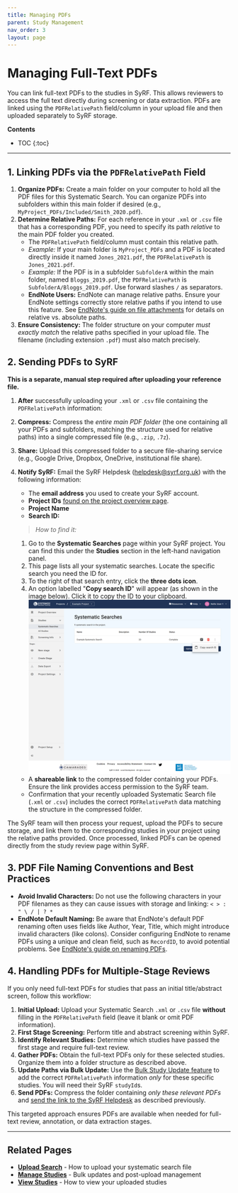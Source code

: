 ```yaml
---
title: Managing PDFs
parent: Study Management
nav_order: 3
layout: page
---
```


# Managing Full-Text PDFs

You can link full-text PDFs to the studies in SyRF. This allows reviewers to access the full text directly during screening or data extraction. PDFs are linked using the `PDFRelativePath` field/column in your upload file and then uploaded separately to SyRF storage.

**Contents**

* TOC
{:toc}

---

## 1. Linking PDFs via the `PDFRelativePath` Field

1. **Organize PDFs:** Create a main folder on your computer to hold all the PDF files for this Systematic Search. You can organize PDFs into subfolders within this main folder if desired (e.g., `MyProject_PDFs/Included/Smith_2020.pdf`).
2. **Determine Relative Paths:** For each reference in your `.xml` or `.csv` file that has a corresponding PDF, you need to specify its path *relative* to the main PDF folder you created.
    * The `PDFRelativePath` field/column must contain this relative path.
    * *Example:* If your main folder is `MyProject_PDFs` and a PDF is located directly inside it named `Jones_2021.pdf`, the `PDFRelativePath` is `Jones_2021.pdf`.
    * *Example:* If the PDF is in a subfolder `SubfolderA` within the main folder, named `Bloggs_2019.pdf`, the `PDFRelativePath` is `SubfolderA/Bloggs_2019.pdf`. Use forward slashes `/` as separators.
    * **EndNote Users:** EndNote can manage relative paths. Ensure your EndNote settings correctly store relative paths if you intend to use this feature. See [EndNote's guide on file attachments](https://support.clarivate.com/Endnote/s/article/EndNote-Attaching-PDF-files-in-EndNote-desktop-library?language=en_US) for details on relative vs. absolute paths.
3. **Ensure Consistency:** The folder structure on your computer *must exactly match* the relative paths specified in your upload file. The filename (including extension `.pdf`) must also match precisely.

## 2. Sending PDFs to SyRF

**This is a separate, manual step required after uploading your reference file.**

1. **After** successfully uploading your `.xml` or `.csv` file containing the `PDFRelativePath` information:
2. **Compress:** Compress the *entire main PDF folder* (the one containing all your PDFs and subfolders, matching the structure used for relative paths) into a single compressed file (e.g., `.zip`, `.7z`).
3. **Share:** Upload this compressed folder to a secure file-sharing service (e.g., Google Drive, Dropbox, OneDrive, institutional file share).
4. **Notify SyRF:** Email the SyRF Helpdesk ([helpdesk@syrf.org.uk](mailto:helpdesk@syrf.org.uk)) with the following information:
    * The **email address** you used to create your SyRF account.
    * **Project IDs** [found on the project overview page](./nav-project-overview.html#project_ids).
    * **Project Name**
    * **Search ID:**
    > *How to find it:*
    1. Go to the **Systematic Searches** page within your SyRF project. You can find this under the **Studies** section in the left-hand navigation panel.
    2. This page lists all your systematic searches. Locate the specific search you need the ID for.
    3. To the right of that search entry, click the **three dots icon**.
    4. An option labelled "**Copy search ID**" will appear (as shown in the image below). Click it to copy the ID to your clipboard.
    ![Screenshot showing how to copy the Search ID](figs/search_id.png)

    * A **shareable link** to the compressed folder containing your PDFs. Ensure the link provides access permission to the SyRF team.
    * Confirmation that your recently uploaded Systematic Search file (`.xml` or `.csv`) includes the correct `PDFRelativePath` data matching the structure in the compressed folder.

The SyRF team will then process your request, upload the PDFs to secure storage, and link them to the corresponding studies in your project using the relative paths provided. Once processed, linked PDFs can be opened directly from the study review page within SyRF.

## 3. PDF File Naming Conventions and Best Practices

* **Avoid Invalid Characters:** Do not use the following characters in your PDF filenames as they can cause issues with storage and linking: `< > : " \ / | ? *`
* **EndNote Default Naming:** Be aware that EndNote's default PDF renaming often uses fields like Author, Year, Title, which might introduce invalid characters (like colons). Consider configuring EndNote to rename PDFs using a unique and clean field, such as `RecordID`, to avoid potential problems. See [EndNote's guide on renaming PDFs](https://support.clarivate.com/Endnote/s/article/Rename-PDFs-in-EndNote?language=en_US).

## 4. Handling PDFs for Multiple-Stage Reviews

If you only need full-text PDFs for studies that pass an initial title/abstract screen, follow this workflow:

1. **Initial Upload:** Upload your Systematic Search `.xml` or `.csv` file **without** filling in the `PDFRelativePath` field (leave it blank or omit PDF information).
2. **First Stage Screening:** Perform title and abstract screening within SyRF.
3. **Identify Relevant Studies:** Determine which studies have passed the first stage and require full-text review.
4. **Gather PDFs:** Obtain the full-text PDFs only for these selected studies. Organize them into a folder structure as described above.
5. **Update Paths via Bulk Update:** Use the [Bulk Study Update feature](manage-studies.html#using-the-bulk-study-update-feature) to add the correct `PDFRelativePath` information *only* for these specific studies. You will need their SyRF `studyId`s.
6. **Send PDFs:** Compress the folder containing *only these relevant PDFs* and [send the link to the SyRF Helpdesk](#2-sending-pdfs-to-syrf) as described previously.

This targeted approach ensures PDFs are available when needed for full-text review, annotation, or data extraction stages.

---

## Related Pages

* **[Upload Search](upload-search.html)** - How to upload your systematic search file
* **[Manage Studies](manage-studies.html)** - Bulk updates and post-upload management
* **[View Studies](view-studies.html)** - How to view your uploaded studies

